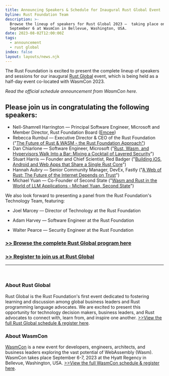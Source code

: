 ```yaml
---
title: Announcing Speakers & Schedule for Inaugural Rust Global Event
byline: Rust Foundation Team
description: >-
  Browse the lineup of speakers for Rust Global 2023 —  taking place on
  September 6 at WasmCon in Bellevue, Washington, USA. 
date: 2023-08-02T12:00:00Z
tags:
  - announcement
  - rust global
index: false
layout: layouts/news.njk
---
```

The Rust Foundation is excited to present the complete lineup of speakers and sessions for our inaugural [Rust Global](https://events.linuxfoundation.org/rust-global/) event, which is being held as a half-day event co-located with WasmCon 2023.&nbsp;

*Read the official schedule announcement from WasmCon here.&nbsp;*

## Please join us in congratulating the following speakers:&nbsp;

* Nell-Shamrell Harrington — Principal Software Engineer, Microsoft and Member Director, Rust Foundation Board ([Emcee](https://wasmcon2023.sched.com/speaker/nell_shamrell_harrington.227h5k22))
* Rebecca Rumbul — Executive Director & CEO of the Rust Foundation ("[The Future of Rust & WASM - the Rust Foundation Approach"](https://wasmcon2023.sched.com/#))
* Dan Chiarlone — Software Engineer, Microsoft ("[Rust, Wasm, and Hypervisors Walk Into a Bar: Mixing a Cocktail of Layered Security](https://wasmcon2023.sched.com/#)")
* Stuart Harris — Founder and Chief Scientist, Red Badger ("[Building iOS, Android and Web Apps that Share a Single Rust Core](https://wasmcon2023.sched.com/#)")
* Hannah Aubry — Senior Community Manager, DevEx, Fastly ("[A Web of Rust: The Future of the Internet Depends on Trust](https://wasmcon2023.sched.com/#)")
* Michael Yuan — Co-Founder of Second State&nbsp;("[Wasm and Rust in the World of LLM Applications - Michael Yuan, Second State](https://wasmcon2023.sched.com/event/1PlCy/wasm-and-rust-in-the-world-of-llm-applications-michael-yuan-second-state)")

We also look forward to presenting a panel from the Rust Foundation's Technology Team, featuring:&nbsp;

* Joel Marcey — Director of Technology at the Rust Foundation

* Adam Harvey — Software Engineer at the Rust Foundation

* Walter Pearce — Security Engineer at the Rust Foundation

### [&gt;&gt; Browse the complete Rust Global program here](https://events.linuxfoundation.org/rust-global/program/schedule-at-a-glance/)

### [&gt;&gt; Register to join us at Rust Global](https://events.linuxfoundation.org/rust-global/register/)



---

​​​​​​​​​​​​​​​​​​​​​​​​​​​​​

### About Rust Global

Rust Global is the Rust Foundation's first event dedicated to fostering learning and discussion among global business leaders and Rust programming language advocates. We are excited to present this opportunity for technology decision makers, business leaders, and Rust advocates to connect with, learn from, and inspire one another. [<u>&gt;&gt;View the full Rust Global schedule &amp; register here</u>](https://events.linuxfoundation.org/rust-global/).

### About WasmCon

[<u>WasmCon</u>](https://events.linuxfoundation.org/wasmcon/)&nbsp;is a new event for developers, engineers, architects, and business leaders exploring the vast potential of WebAssembly (Wasm). WasmCon takes place September 6-7, 2023 at the Hyatt Regency in Bellevue, Washington, USA. [<u>&gt;&gt;View the full WasmCon schedule &amp; register here</u>](https://events.linuxfoundation.org/wasmcon/program/schedule/).